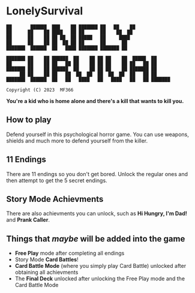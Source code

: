 # LonelySurvival
```
██       ██████  ███    ██ ███████ ██   ██    ██              
██      ██    ██ ████   ██ ██      ██    ██  ██               
██      ██    ██ ██ ██  ██ █████   ██     ████                
██      ██    ██ ██  ██ ██ ██      ██      ██                 
███████  ██████  ██   ████ ███████ ███████ ██                         
                                                              
███████ ██    ██ ██████  ██    ██ ██ ██    ██  █████  ██      
██      ██    ██ ██   ██ ██    ██ ██ ██    ██ ██   ██ ██      
███████ ██    ██ ██████  ██    ██ ██ ██    ██ ███████ ██      
     ██ ██    ██ ██   ██  ██  ██  ██  ██  ██  ██   ██ ██      
███████  ██████  ██   ██   ████   ██   ████   ██   ██ ███████ 

Copyright (C) 2023  MF366
```

**You're a kid who is home alone and there's a kill that wants to kill you.**

## How to play
Defend yourself in this psychological horror game. You can use weapons, shields and much more to defend yourself from the killer.

## 11 Endings
There are 11 endings so you don't get bored. Unlock the regular ones and then attempt to get the 5 secret endings.

## Story Mode Achievments
There are also achievments you can unlock, such as **Hi Hungry, I'm Dad!** and **Prank Caller**.

## Things that *maybe* will be added into the game
- **Free Play** mode after completing all endings
- Story Mode **Card Battles**!
- **Card Battle Mode** (where you simply play Card Battle) unlocked after obtaining all achievments
- The **Final Deck** unlocked after unlocking the Free Play mode and the Card Battle Mode
